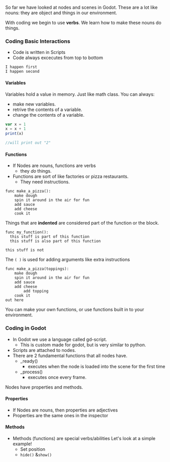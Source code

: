 So far we have looked at nodes and scenes in Godot. These are a lot like nouns: they are object and things in our environment.

With coding we begin to use **verbs**. We learn how to make these nouns do things.

### Coding Basic Interactions
- Code is written in Scripts
- Code always excecutes from top to bottom
```
I happen first
I happen second
```
#### Variables
Variables hold a value in memory. Just like math class.
You can always:
- make new variables.
- retrive the contents of a variable.
- change the contents of a variable.
```js
var x = 1
x = x + 1
print(x)

//will print out "2"
```
#### Functions
- If Nodes are nouns, functions are verbs
  - they *do* things.
- Functions are sort of like factories or pizza restaurants.
  - They need instructions.
```
func make_a_pizza():
	make dough
	spin it around in the air for fun
	add sauce
	add cheese
	cook it
```

Things that are **indented** are considered part of the function or the block.

```
func my_function():
  this stuff is part of this function
  this stuff is also part of this function

this stuff is not
```

The `( )` is used for adding arguments
like extra instructions
```
func make_a_pizza(toppings):
	make dough
	spin it around in the air for fun
	add sauce
	add cheese
    	add topping
	cook it
out here
```

You can make your own functions, or use functions built in to your environment.

### Coding in Godot
- In Godot we use a language called gd-script.
  - This is custom made for godot, but is very similar to python.
- Scripts are attached to nodes.
- There are 2 fundamental functions that all nodes have.
  - _ready()
    - executes when the node is loaded into the scene for the first time
  - _process()
    - executes once every frame.

Nodes have properties and methods.

#### Properties
  - If Nodes are nouns, then properties are adjectives
  - Properties are the same ones in the inspector
#### Methods
- Methods (functions) are special verbs/abilities
Let's look at a simple example!
  - Set position
  - `hide()` &`show()`
